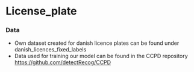 # License_plate

### Data
- Own dataset created for danish licence plates can be found under danish_licences_fixed_labels
- Data used for training our model can be found in the CCPD repository https://github.com/detectRecog/CCPD
